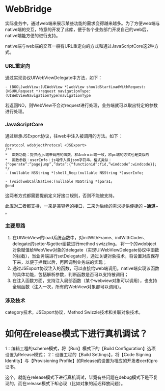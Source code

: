 # WebBridge

实际业务中，通过web端来展示某些功能的需求变得越来越多。为了方便web端与native端的交互，特意的开发了此库，便于各个业务部门开发自己的web后，native端能方便的进行支持。

native端与web端的交互一般有URL重定向的方式和通过JavaScriptCore这2种方式。
### URL重定向
通过实现协议UIWebViewDelegate中方法，如下：
```
- (BOOL)webView:(UIWebView *)webView shouldStartLoadWithRequest:(NSURLRequest *)request navigationType:(UIWebViewNavigationType)navigationType
```
若返回NO，则WebView不会对request进行处理，业务端就可以取出特定的参数进行处理。
### JavaScriptCore
通过继承JSExport协议，往web中注入被调用的方法。如下：
```
@protocol wdobjectProtocol <JSExport>
/**
*  函数功能：提供给js端来调用的函数，和Android端一致，和pc端的方式也是类似的
*  函数参数：userInfo：js端传入得json字符串，格式类似：{“operate”:”pagejump”,”data”:{“functionid”:fid,”windcode”:windcode}};
*/
- (nullable NSString *)shell_Req:(nullable NSString *)userInfo;

- (void)webCallNative:(nullable NSString *)para1;
@end
```
这两者方式都需要提前定义好接口规则，否则不能被支持。

此库对二者都支持，一来是兼容老的接口，二来为后续的需求提供便捷的 ~**通道**~ 。

### 主要思路
1. 在UIWebView的load系统函数中，对initWithFrame、initWithCoder、delegate的setter与getter函数进行method swizzling。
将一个的wdobject对象赋值给WebView对象的delegate（实现UIWebViewDelegate协议中函数的拦截），当业务端进行setDelegate时，通过关键对象技术，将设置对应保存下来，以便于拦截以后，再回调到业务端的实现；
2. 通过JSExport协议注入的函数，可以直接给web端调用。native端实现该函数的具体功能，包括解析参数，判断函数是否可以支持被调用；
3. 在注入函数方面，支持注入局部函数（某个webview对象可以调用），也支持全局函数（注入一次，所有的WebView对象都可以调用）。

### 涉及技术
category技术，JSExport协议，Method Swizzle技术和关联对象技术。





# 如何在release模式下进行真机调试？
1：编辑工程的scheme模式，将【Run】模式下的【Build Configuration】选项设置为Release模式；
2：设置工程的【Build Settings】，将【Code Signing Identity】与【Provisioning Profile】的Release的设置为相应的开发者cer和pro证书。

这个，就能在release模式下进行真机调试，毕竟有些问题在debug模式下是不复现的，而在release模式下却必现（比如对象的延迟释放问题）。

